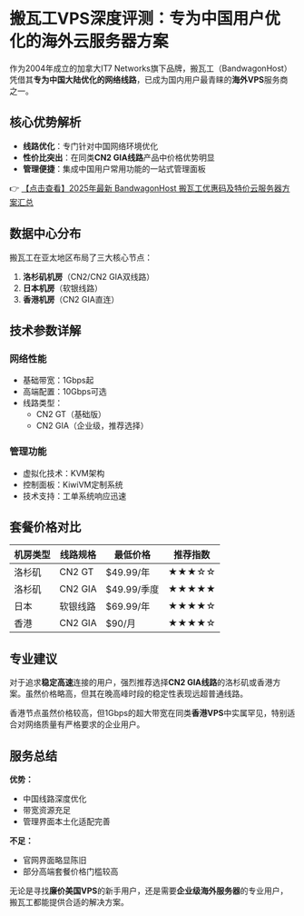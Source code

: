 # 搬瓦工VPS深度评测：专为中国用户优化的海外云服务器方案

作为2004年成立的加拿大IT7 Networks旗下品牌，搬瓦工（BandwagonHost）凭借其**专为中国大陆优化的网络线路**，已成为国内用户最青睐的**海外VPS**服务商之一。

## 核心优势解析

- **线路优化**：专门针对中国网络环境优化
- **性价比突出**：在同类**CN2 GIA线路**产品中价格优势明显
- **管理便捷**：集成中国用户常用功能的一站式管理面板

👉 [【点击查看】2025年最新 BandwagonHost 搬瓦工优惠码及特价云服务器方案汇总](https://bit.ly/banwagon)

## 数据中心分布

搬瓦工在亚太地区布局了三大核心节点：

1. **洛杉矶机房**（CN2/CN2 GIA双线路）
2. **日本机房**（软银线路）
3. **香港机房**（CN2 GIA直连）

## 技术参数详解

### 网络性能
- 基础带宽：1Gbps起
- 高端配置：10Gbps可选
- 线路类型：
  - CN2 GT（基础版）
  - CN2 GIA（企业级，推荐选择）

### 管理功能
- 虚拟化技术：KVM架构
- 控制面板：KiwiVM定制系统
- 技术支持：工单系统响应迅速

## 套餐价格对比

| 机房类型 | 线路规格 | 最低价格 | 推荐指数 |
|---------|---------|---------|---------|
| 洛杉矶 | CN2 GT | $49.99/年 | ★★★☆☆ |
| 洛杉矶 | CN2 GIA | $49.99/季度 | ★★★★★ |
| 日本 | 软银线路 | $69.99/年 | ★★★★☆ |
| 香港 | CN2 GIA | $90/月 | ★★★★☆ |

## 专业建议

对于追求**稳定高速**连接的用户，强烈推荐选择**CN2 GIA线路**的洛杉矶或香港方案。虽然价格略高，但其在晚高峰时段的稳定性表现远超普通线路。

香港节点虽然价格较高，但1Gbps的超大带宽在同类**香港VPS**中实属罕见，特别适合对网络质量有严格要求的企业用户。

## 服务总结

**优势：**
- 中国线路深度优化
- 带宽资源充足
- 管理界面本土化适配完善

**不足：**
- 官网界面略显陈旧
- 部分高端套餐价格门槛较高

无论是寻找**廉价美国VPS**的新手用户，还是需要**企业级海外服务器**的专业用户，搬瓦工都能提供合适的解决方案。